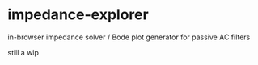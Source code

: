 # impedance-explorer
in-browser impedance solver / Bode plot generator for passive AC filters

still a wip
